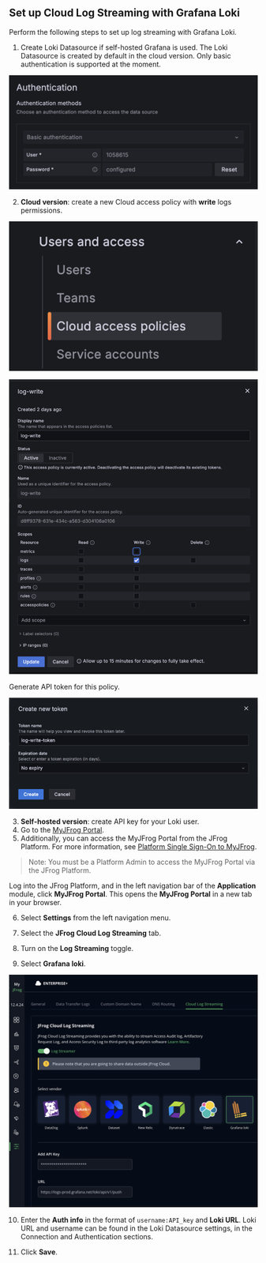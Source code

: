 ## Set up Cloud Log Streaming with Grafana Loki

Perform the following steps to set up log streaming with Grafana Loki.

1. Create Loki Datasource if self-hosted Grafana is used. The Loki Datasource is created by default in the cloud version. Only basic authentication is supported at the moment.

![loki_authentication.png](assets/loki_authentication.png)

2. **Cloud version**: create a new Cloud access policy with **write** logs permissions.

![loki_cloud_access_policy.png](assets/loki_cloud_access_policy.png)

![loki_create_policy.png](assets/loki_create_policy.png)

Generate API token for this policy.

![loki_create_token.png](assets/loki_create_token.png)

3. **Self-hosted version**: create API key for your Loki user.
4. Go to the [MyJFrog Portal](http://my.jfrog.com/).
5. Additionally, you can access the MyJFrog Portal from the JFrog Platform. For more information, see [Platform Single Sign-On to MyJFrog](https://jfrog.com/help/r/5H19DEVA7PsahAXH0xXNSg/_iPFuW3rDQk_mlAk9URBkQ).

> Note: You must be a Platform Admin to access the MyJFrog Portal via the JFrog Platform.

Log into the JFrog Platform, and in the left navigation bar of the **Application** module, click **MyJFrog Portal**.
This opens the **MyJFrog Portal** in a new tab in your browser.

6. Select **Settings** from the left navigation menu.

7. Select the **JFrog Cloud Log Streaming** tab.

8. Turn on the **Log Streaming** toggle.

9. Select **Grafana loki**.

![loki.png](assets/loki.png)

10. Enter the **Auth info** in the format of `username:API_key` and **Loki URL**. Loki URL and username can be found in the Loki Datasource settings, in the Connection and Authentication sections. 

11. Click **Save**.